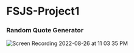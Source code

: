 # FSJS-Project1

### Random Quote Generator

![Screen Recording 2022-08-26 at 11 03 35 PM](https://user-images.githubusercontent.com/25145605/187017441-14689caa-079a-4fdf-85fe-5c3e7709e3ae.gif)
